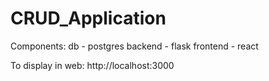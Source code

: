 # CRUD_Application

Components:
	db - postgres
	backend - flask
	frontend - react

To display in web:
	http://localhost:3000